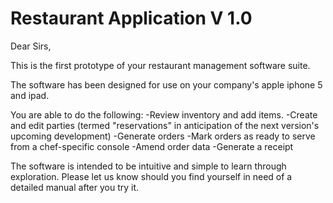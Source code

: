 Restaurant Application V 1.0
=============================

Dear Sirs,

This is the first prototype of your restaurant management software suite. 

The software has been designed for use on your company's apple iphone 5 and ipad.

You are able to do the following:
	-Review inventory and add items.
	-Create and edit parties (termed "reservations" in anticipation of the next version's upcoming development)
	-Generate orders
	-Mark orders as ready to serve from a chef-specific console
	-Amend order data
	-Generate a receipt

The software is intended to be intuitive and simple to learn through exploration. Please let us know should you find yourself in need of a detailed manual after you try it.

